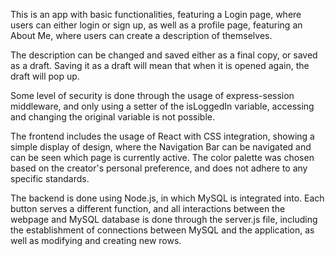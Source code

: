 This is an app with basic functionalities, featuring a Login page, where users can either login or sign up, as well as a profile page, featuring an About Me, where users can create a description of themselves.

The description can be changed and saved either as a final copy, or saved as a draft. Saving it as a draft will mean that when it is opened again, the draft will pop up.

Some level of security is done through the usage of express-session middleware, and only using a setter of the isLoggedIn variable, accessing and changing the original variable is not possible.

The frontend includes the usage of React with CSS integration, showing a simple display of design, where the Navigation Bar can be navigated and can be seen which page is currently active. The color palette was chosen based on the creator's personal preference, and does not adhere to any specific standards.

The backend is done using Node.js, in which MySQL is integrated into. Each button serves a different function, and all interactions between the webpage and MySQL database is done through the server.js file, including the establishment of connections between MySQL and the application, as well as modifying and creating new rows.